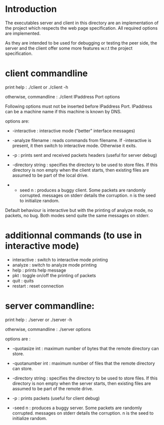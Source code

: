 # Introduction

The executables server and client in this directory are an implementation
of the project which respects the web page specification.
All required options are implemented.

As they are intended to be used for debugging or testing the peer side, 
the server and the client offer some more features w.r.t the project specification.

# client commandline

print help : ./client or ./client -h

otherwise, commandline : ./client IPaddress Port options

Following options must not be inserted before IPaddress Port.
IPaddress can be a machine name if this machine is known by DNS.

options are:

- -interactive :
	interactive mode ("better" interface messages)
	
- -analyze filename :
	reads commands from filename.
	If -interactive is present, it then switch to interactive mode.
	Otherwise it exits.
- -p :
	prints sent and received packets headers (useful for server debug)

- -directory string :
	   specifies the directory to be used to store files. If this
	   directory is non empty when the client starts, then existing
	   files are assumed to be part of the local drive.

- - seed n :
       produces a buggy client. Some packets are randomly corrupted.
       messages on stderr details the corruption.
       n is the seed to initialize random.

Default behaviour is interactive but with the printing of analyze mode,
no packets, no bug.
Both modes send quite the same messages on stderr.


# additionnal commands (to use in interactive mode)

- interactive :
	switch to interactive mode printing
- analyze :
	switch to analyze mode printing
- help :
	prints help message
- pkt :
	toggle on/off the printing of packets
- quit :
	quits
- restart :
	reset connection



# server commandline: 


print help : ./server or ./server -h

otherwise, commandline : ./server options

options are :

- -quotasize int :
	maximum number of bytes that the remote directory can store.

- -quotanumber int :
	maximum number of files that the remote directory can store.

- -directory string :
	specifies the directory to be used to store files. If this
	directory is non empty when the server starts, then existing
	files are assumed to be part of the remote drive.

- -p :
	prints packets (useful for client debug)

- -seed n :
	produces a buggy server. Some packets are randomly corrupted.
	messages on stderr details the corruption.
	n is the seed to initialize random.
